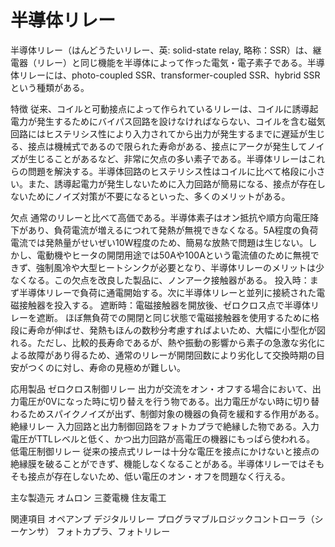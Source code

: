 # 半導体リレー

半導体リレー（はんどうたいリレー、英: solid-state relay, 略称：SSR）は、継電器（リレー）と同じ機能を半導体によって作った電気・電子素子である。半導体リレーには、photo-coupled SSR、transformer-coupled SSR、hybrid SSR という種類がある。

特徴
従来、コイルと可動接点によって作られているリレーは、コイルに誘導起電力が発生するためにバイパス回路を設けなければならない、コイルを含む磁気回路にはヒステリシス性により入力されてから出力が発生するまでに遅延が生じる、接点は機械式であるので限られた寿命がある、接点にアークが発生してノイズが生じることがあるなど、非常に欠点の多い素子である。半導体リレーはこれらの問題を解決する。半導体回路のヒステリシス性はコイルに比べて格段に小さい。また、誘導起電力が発生しないために入力回路が簡易になる、接点が存在しないためにノイズ対策が不要になるといった、多くのメリットがある。

欠点
通常のリレーと比べて高価である。半導体素子はオン抵抗や順方向電圧降下があり、負荷電流が増えるにつれて発熱が無視できなくなる。5A程度の負荷電流では発熱量がせいぜい10W程度のため、簡易な放熱で問題は生じない。しかし、電動機やヒータの開閉用途では50Aや100Aという電流値のために無視できず、強制風冷や大型ヒートシンクが必要となり、半導体リレーのメリットは少なくなる。この欠点を改良した製品に、ノンアーク接触器がある。
投入時：まず半導体リレーで負荷に通電開始する。次に半導体リレーと並列に接続された電磁接触器を投入する。
遮断時：電磁接触器を開放後、ゼロクロス点で半導体リレーを遮断。
ほぼ無負荷での開閉と同じ状態で電磁接触器を使用するために格段に寿命が伸ばせ、発熱もほんの数秒分考慮すればよいため、大幅に小型化が図れる。ただし、比較的長寿命であるが、熱や振動の影響から素子の急激な劣化による故障があり得るため、通常のリレーが開閉回数により劣化して交換時期の目安がつくのに対し、寿命の見極めが難しい。

応用製品
ゼロクロス制御リレー
出力が交流をオン・オフする場合において、出力電圧が0Vになった時に切り替えを行う物である。出力電圧がない時に切り替わるためスパイクノイズが出ず、制御対象の機器の負荷を緩和する作用がある。
絶縁リレー
入力回路と出力制御回路をフォトカプラで絶縁した物である。入力電圧がTTLレベルと低く、かつ出力回路が高電圧の機器にもっぱら使われる。
低電圧制御リレー
従来の接点式リレーは十分な電圧を接点にかけないと接点の絶縁膜を破ることができず、機能しなくなることがある。半導体リレーではそもそも接点が存在しないため、低い電圧のオン・オフを問題なく行える。

主な製造元
オムロン
三菱電機
住友電工

関連項目
オペアンプ
デジタルリレー
プログラマブルロジックコントローラ（シーケンサ）
フォトカプラ、フォトリレー